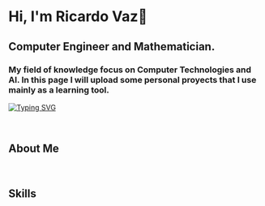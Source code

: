 #  Hi, I'm Ricardo Vaz👋
## Computer Engineer and Mathematician.
### My field of knowledge focus on Computer Technologies and AI. In this page I will upload some personal proyects that I use mainly as a learning tool.

[![Typing SVG](https://readme-typing-svg.demolab.com/?lines=Ricardo+Vaz+Rodriguez;Computer+Engineer+in+Computer+Technologies;Mathematician&font=Time+New+Roman&color=cyan&size=25&center=true&vCenter=true&width=600&height=100)](https://git.io/typing-svg)

<br>

## **About Me**

<br>

## **Skills**

<br>

